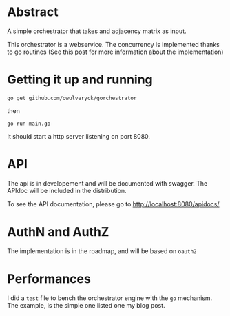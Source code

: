 # Abstract

A simple orchestrator that takes and adjacency matrix as input.

This orchestrator is a webservice.
The concurrency is implemented thanks to go routines (See this [post](http://blog.owulveryck.info/2015/12/02/orchestrate-a-digraph-with-goroutine-a-concurrent-orchestrator/) for more information about the implementation)


# Getting it up and running

```
go get github.com/owulveryck/gorchestrator
```

then 

```
go run main.go
```

It should start a http server listening on port 8080.

# API

The api is in developement and will be documented with swagger. The APIdoc will be included in the distribution.

To see the API documentation, please go to [http://localhost:8080/apidocs/](http://localhost:8080/apidocs/)

# AuthN and AuthZ

The implementation is in the roadmap, and will be based on `oauth2`

# Performances

I did a `test` file to bench the orchestrator engine with the `go` mechanism. The example, is the simple one listed one my blog post.

